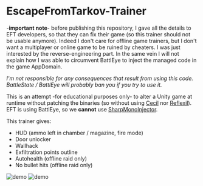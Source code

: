 
# EscapeFromTarkov-Trainer

-**important note**- before publishing this repository, I gave all the details to EFT developers, so that they can fix their 
game (so this trainer should not be usable anymore). Indeed I don't care for offline game trainers, but I don't want a multiplayer or online game to be ruined by cheaters. I was just interested by the reverse-engineering part. In the same vein I will not explain how I was able to circumvent BattlEye to inject the managed code in the game AppDomain.

*I'm not responsible for any consequences that result from using this code. BattleState / BattlEye will probably ban you if you try to use it.*

This is an attempt -for educational purposes only- to alter a Unity game at runtime without patching the binaries (so without using [Cecil](https://github.com/jbevain/cecil) nor [Reflexil](https://github.com/sailro/reflexil)).
EFT is using BattlEye, so we **cannot** use [SharpMonoInjector](https://github.com/warbler/SharpMonoInjector).

This trainer gives:
- HUD (ammo left in chamber / magazine, fire mode)
- Door unlocker
- Wallhack
- Exfiltration points outline
- Autohealth (offline raid only)
- No bullet hits (offline raid only)

![demo](https://github.com/sailro/EscapeFromTarkov-Trainer/raw/master/demo.png)
![demo](https://github.com/sailro/EscapeFromTarkov-Trainer/raw/master/demo2.png)
